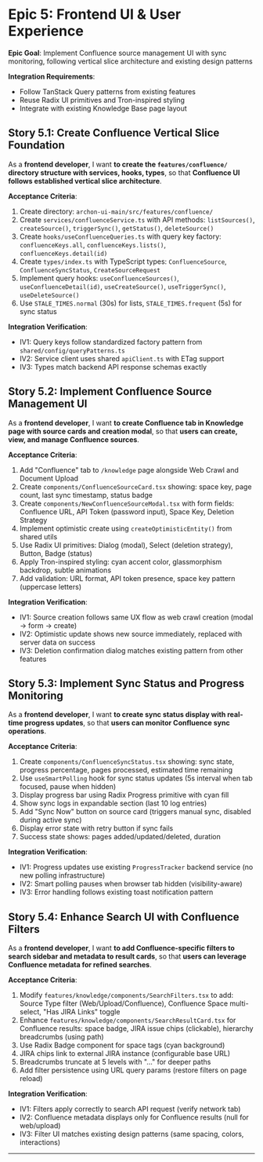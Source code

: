# Epic 5: Frontend UI & User Experience

**Epic Goal**: Implement Confluence source management UI with sync monitoring, following vertical slice architecture and existing design patterns

**Integration Requirements**:
- Follow TanStack Query patterns from existing features
- Reuse Radix UI primitives and Tron-inspired styling
- Integrate with existing Knowledge Base page layout

## Story 5.1: Create Confluence Vertical Slice Foundation

As a **frontend developer**,
I want **to create the `features/confluence/` directory structure with services, hooks, types**,
so that **Confluence UI follows established vertical slice architecture**.

**Acceptance Criteria**:
1. Create directory: `archon-ui-main/src/features/confluence/`
2. Create `services/confluenceService.ts` with API methods: `listSources()`, `createSource()`, `triggerSync()`, `getStatus()`, `deleteSource()`
3. Create `hooks/useConfluenceQueries.ts` with query key factory: `confluenceKeys.all`, `confluenceKeys.lists()`, `confluenceKeys.detail(id)`
4. Create `types/index.ts` with TypeScript types: `ConfluenceSource`, `ConfluenceSyncStatus`, `CreateSourceRequest`
5. Implement query hooks: `useConfluenceSources()`, `useConfluenceDetail(id)`, `useCreateSource()`, `useTriggerSync()`, `useDeleteSource()`
6. Use `STALE_TIMES.normal` (30s) for lists, `STALE_TIMES.frequent` (5s) for sync status

**Integration Verification**:
- IV1: Query keys follow standardized factory pattern from `shared/config/queryPatterns.ts`
- IV2: Service client uses shared `apiClient.ts` with ETag support
- IV3: Types match backend API response schemas exactly

## Story 5.2: Implement Confluence Source Management UI

As a **frontend developer**,
I want **to create Confluence tab in Knowledge page with source cards and creation modal**,
so that **users can create, view, and manage Confluence sources**.

**Acceptance Criteria**:
1. Add "Confluence" tab to `/knowledge` page alongside Web Crawl and Document Upload
2. Create `components/ConfluenceSourceCard.tsx` showing: space key, page count, last sync timestamp, status badge
3. Create `components/NewConfluenceSourceModal.tsx` with form fields: Confluence URL, API Token (password input), Space Key, Deletion Strategy
4. Implement optimistic create using `createOptimisticEntity()` from shared utils
5. Use Radix UI primitives: Dialog (modal), Select (deletion strategy), Button, Badge (status)
6. Apply Tron-inspired styling: cyan accent color, glassmorphism backdrop, subtle animations
7. Add validation: URL format, API token presence, space key pattern (uppercase letters)

**Integration Verification**:
- IV1: Source creation follows same UX flow as web crawl creation (modal → form → create)
- IV2: Optimistic update shows new source immediately, replaced with server data on success
- IV3: Deletion confirmation dialog matches existing pattern from other features

## Story 5.3: Implement Sync Status and Progress Monitoring

As a **frontend developer**,
I want **to create sync status display with real-time progress updates**,
so that **users can monitor Confluence sync operations**.

**Acceptance Criteria**:
1. Create `components/ConfluenceSyncStatus.tsx` showing: sync state, progress percentage, pages processed, estimated time remaining
2. Use `useSmartPolling` hook for sync status updates (5s interval when tab focused, pause when hidden)
3. Display progress bar using Radix Progress primitive with cyan fill
4. Show sync logs in expandable section (last 10 log entries)
5. Add "Sync Now" button on source card (triggers manual sync, disabled during active sync)
6. Display error state with retry button if sync fails
7. Success state shows: pages added/updated/deleted, duration

**Integration Verification**:
- IV1: Progress updates use existing `ProgressTracker` backend service (no new polling infrastructure)
- IV2: Smart polling pauses when browser tab hidden (visibility-aware)
- IV3: Error handling follows existing toast notification pattern

## Story 5.4: Enhance Search UI with Confluence Filters

As a **frontend developer**,
I want **to add Confluence-specific filters to search sidebar and metadata to result cards**,
so that **users can leverage Confluence metadata for refined searches**.

**Acceptance Criteria**:
1. Modify `features/knowledge/components/SearchFilters.tsx` to add: Source Type filter (Web/Upload/Confluence), Confluence Space multi-select, "Has JIRA Links" toggle
2. Enhance `features/knowledge/components/SearchResultCard.tsx` for Confluence results: space badge, JIRA issue chips (clickable), hierarchy breadcrumbs (using path)
3. Use Radix Badge component for space tags (cyan background)
4. JIRA chips link to external JIRA instance (configurable base URL)
5. Breadcrumbs truncate at 5 levels with "..." for deeper paths
6. Add filter persistence using URL query params (restore filters on page reload)

**Integration Verification**:
- IV1: Filters apply correctly to search API request (verify network tab)
- IV2: Confluence metadata displays only for Confluence results (null for web/upload)
- IV3: Filter UI matches existing design patterns (same spacing, colors, interactions)

---
